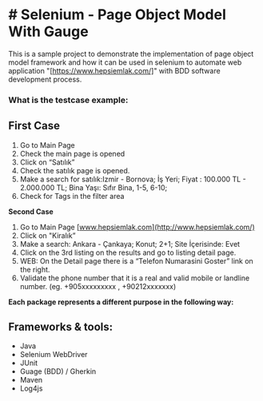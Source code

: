 #  # Selenium - Page Object Model   With Gauge
This is a sample project to demonstrate the implementation of page object model framework and how it can be used in selenium to automate web application "[https://www.hepsiemlak.com/]" with BDD software development process.
 
### What is the testcase  example:

**First Case**
 -

 1. Go to Main Page  
 2.  Check the main page is opened  
 3.  Click on “Satılık”  
 4.  Check the satılık page is opened.  
 5.  Make a search for satılık:Izmir - Bornova; İş Yeri; Fiyat : 100.000 TL - 2.000.000 TL; Bina Yaşı: Sıfır Bina, 1-5, 6-10;  
 6.  Check for Tags in the filter area

**Second Case**

1.  Go to Main Page  [www.hepsiemlak.com](http://www.hepsiemlak.com/)
2.  Click on "Kiralık”
3.  Make a search: Ankara - Çankaya; Konut; 2+1; Site İçerisinde: Evet
4.  Click on the 3rd listing on the results and go to listing detail page.
5.  WEB: On the Detail page there is a “Telefon Numarasini Goster” link on the right.
6. Validate the phone number that it is a real and valid mobile or landline number. (eg. +905xxxxxxxxx , +90212xxxxxxx)




**Each package represents a different purpose in the following way:**
 


## Frameworks & tools:


-   Java
-   Selenium WebDriver
-   JUnit
-   Guage (BDD) / Gherkin
-   Maven
-   Log4js
 